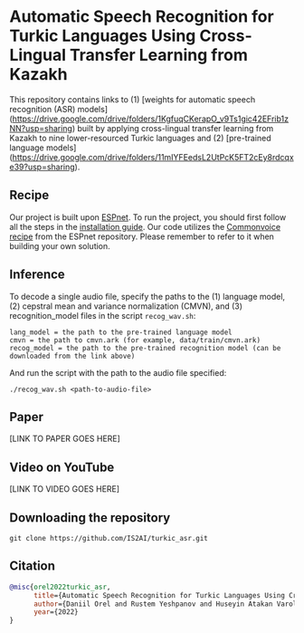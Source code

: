 # Automatic Speech Recognition for Turkic Languages Using Cross-Lingual Transfer Learning from Kazakh


This repository contains links to (1) [weights for automatic speech recognition (ASR) models] (https://drive.google.com/drive/folders/1KgfuqCKerapO_v9Ts1gic42EFrib1zNN?usp=sharing) built by applying cross-lingual transfer learning from Kazakh to nine lower-resourced Turkic languages and (2) [pre-trained language models] (https://drive.google.com/drive/folders/11mIYFEedsL2UtPcK5FT2cEy8rdcqxe39?usp=sharing).


## Recipe

Our project is built upon [ESPnet](https://github.com/espnet/espnet). To run the project, you should first follow all the steps in the [installation guide](https://espnet.github.io/espnet/installation.html).
Our code utilizes the [Commonvoice recipe](https://github.com/espnet/espnet/tree/master/egs2/commonvoice/asr1) from the ESPnet repository. Please remember to refer to it when building your own solution.


## Inference

To decode a single audio file, specify the paths to the (1) language model, (2) cepstral mean and variance normalization (CMVN), and (3) recognition_model files in the script `recog_wav.sh`:

```
lang_model = the path to the pre-trained language model
cmvn = the path to cmvn.ark (for example, data/train/cmvn.ark)
recog_model = the path to the pre-trained recognition model (can be downloaded from the link above)
```
And run the script with the path to the audio file specified:

```
./recog_wav.sh <path-to-audio-file>
```

## Paper

[LINK TO PAPER GOES HERE]

## Video on YouTube

[LINK TO VIDEO GOES HERE]

## Downloading the repository

`git clone https://github.com/IS2AI/turkic_asr.git`

## Citation

```bibtex
@misc{orel2022turkic_asr,
      title={Automatic Speech Recognition for Turkic Languages Using Cross-Lingual Transfer Learning from Kazakh},
      author={Daniil Orel and Rustem Yeshpanov and Huseyin Atakan Varol},
      year={2022}
}
```

